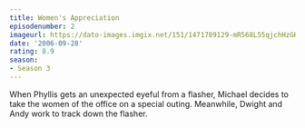```yaml
---
title: Women's Appreciation
episodenumber: 2
imageurl: https://dato-images.imgix.net/151/1471789129-mR568L55qjchHzGKoyoWPfpJRmk.jpg?ixlib=rb-1.1.0&ch=DPR%2CWidth&auto=compress%2Cformat
date: '2006-09-28'
rating: 8.9
season:
- Season 3
---
```


When Phyllis gets an unexpected eyeful from a flasher, Michael decides to take the women of the office on a special outing. Meanwhile, Dwight and Andy work to track down the flasher.